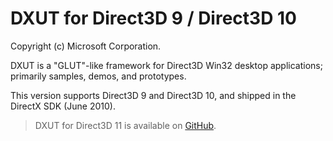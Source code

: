 # DXUT for Direct3D 9 / Direct3D 10

Copyright (c) Microsoft Corporation.

DXUT is a "GLUT"-like framework for Direct3D Win32 desktop applications; primarily samples, demos, and prototypes.

This version supports Direct3D 9 and Direct3D 10, and shipped in the DirectX SDK (June 2010).

> DXUT for Direct3D 11 is available on [GitHub](https://github.com/microsoft/DXUT).



